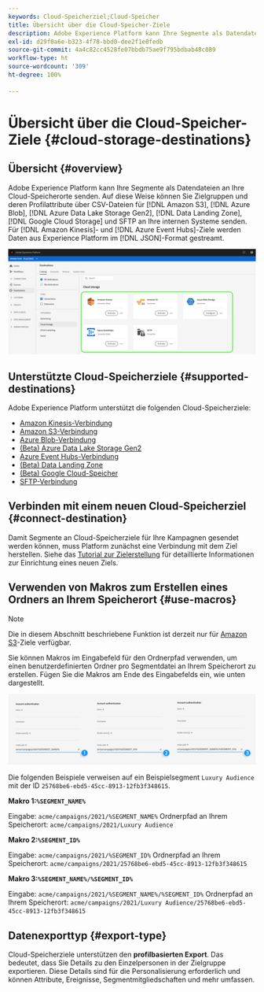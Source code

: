 ```yaml
---
keywords: Cloud-Speicherziel;Cloud-Speicher
title: Übersicht über die Cloud-Speicher-Ziele
description: Adobe Experience Platform kann Ihre Segmente als Datendateien an Ihre Amazon S3-, AWS Kinesis-, Azure Event Hubs- oder SFTP-Cloud-Speicherorte senden.
exl-id: d29f0a6e-b323-4f78-bbd0-dee2f1e0fedb
source-git-commit: 4a4c82cc4528fe07bbdb75ae9f795bdbab48c089
workflow-type: ht
source-wordcount: '309'
ht-degree: 100%

---
```


# Übersicht über die Cloud-Speicher-Ziele {#cloud-storage-destinations}

## Übersicht {#overview}

Adobe Experience Platform kann Ihre Segmente als Datendateien an Ihre Cloud-Speicherorte senden. Auf diese Weise können Sie Zielgruppen und deren Profilattribute über CSV-Dateien für [!DNL Amazon S3], [!DNL Azure Blob], [!DNL Azure Data Lake Storage Gen2], [!DNL Data Landing Zone], [!DNL Google Cloud Storage] und SFTP an Ihre internen Systeme senden. Für [!DNL Amazon Kinesis]- und [!DNL Azure Event Hubs]-Ziele werden Daten aus Experience Platform im [!DNL JSON]-Format gestreamt.

![Adobe-Cloud-Speicherzele](../../assets/catalog/cloud-storage/cloud-storage-destinations.png)

## Unterstützte Cloud-Speicherziele {#supported-destinations}

Adobe Experience Platform unterstützt die folgenden Cloud-Speicherziele:

* [Amazon Kinesis-Verbindung](amazon-kinesis.md)
* [Amazon S3-Verbindung](amazon-s3.md)
* [Azure Blob-Verbindung](azure-blob.md)
* [(Beta) Azure Data Lake Storage Gen2](adls-gen2.md)
* [Azure Event Hubs-Verbindung](azure-event-hubs.md)
* [(Beta) Data Landing Zone](data-landing-zone.md)
* [(Beta) Google Cloud-Speicher](google-cloud-storage.md)
* [SFTP-Verbindung](sftp.md)

## Verbinden mit einem neuen Cloud-Speicherziel {#connect-destination}

Damit Segmente an Cloud-Speicherziele für Ihre Kampagnen gesendet werden können, muss Platform zunächst eine Verbindung mit dem Ziel herstellen. Siehe das [Tutorial zur Zielerstellung](../../ui/connect-destination.md) für detaillierte Informationen zur Einrichtung eines neuen Ziels.


## Verwenden von Makros zum Erstellen eines Ordners an Ihrem Speicherort {#use-macros}

>[!NOTE]
>
> Die in diesem Abschnitt beschriebene Funktion ist derzeit nur für [Amazon S3](amazon-s3.md)-Ziele verfügbar.

Sie können Makros im Eingabefeld für den Ordnerpfad verwenden, um einen benutzerdefinierten Ordner pro Segmentdatei an Ihrem Speicherort zu erstellen. Fügen Sie die Makros am Ende des Eingabefelds ein, wie unten dargestellt.

![Verwenden von Makros zum Erstellen eines Ordners in Ihrem Speicher](../../assets/catalog/cloud-storage/workflow/macros-folder-path.png)

Die folgenden Beispiele verweisen auf ein Beispielsegment `Luxury Audience` mit der ID `25768be6-ebd5-45cc-8913-12fb3f348615`.

**Makro 1:`%SEGMENT_NAME%`**

Eingabe: `acme/campaigns/2021/%SEGMENT_NAME%`
Ordnerpfad an Ihrem Speicherort: `acme/campaigns/2021/Luxury Audience`

**Makro 2:`%SEGMENT_ID%`**

Eingabe: `acme/campaigns/2021/%SEGMENT_ID%`
Ordnerpfad an Ihrem Speicherort: `acme/campaigns/2021/25768be6-ebd5-45cc-8913-12fb3f348615`

**Makro 3:`%SEGMENT_NAME%/%SEGMENT_ID%`**

Eingabe: `acme/campaigns/2021/%SEGMENT_NAME%/%SEGMENT_ID%`
Ordnerpfad an Ihrem Speicherort: `acme/campaigns/2021/Luxury Audience/25768be6-ebd5-45cc-8913-12fb3f348615`

## Datenexporttyp {#export-type}

Cloud-Speicherziele unterstützen den **profilbasierten Export**. Das bedeutet, dass Sie Details zu den Einzelpersonen in der Zielgruppe exportieren. Diese Details sind für die Personalisierung erforderlich und können Attribute, Ereignisse, Segmentmitgliedschaften und mehr umfassen.